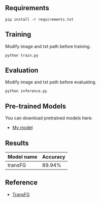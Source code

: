## Requirements

```setup
pip install -r requirements.txt
```

## Training

Modify image and txt path before training.

```train
python train.py
```

## Evaluation

Modify image and txt path before evaluating.

```eval
python inference.py
```

## Pre-trained Models

You can download pretrained models here:

- [My model](https://drive.google.com/file/d/1zmsVHVXMPw55GJ0isHYgzDus0-ESj9cR/view?usp=sharing)

## Results


| Model name         |Accuracy         |
| ------------------ |---------------- |
| transFG            |     89.94%      |


## Reference

- [TransFG](https://github.com/TACJu/TransFG)
